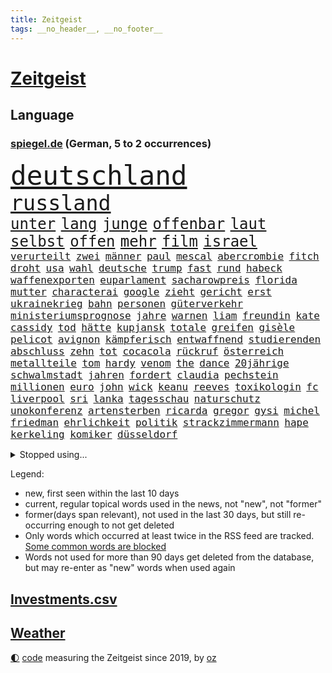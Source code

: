 ```yaml
---
title: Zeitgeist
tags: __no_header__, __no_footer__
---
```


# [Zeitgeist](https://oliz.io/zeitgeist/)

## Language

<h3><a href="https://www.spiegel.de" target="_blank">spiegel.de</a> (German, 5 to 2 occurrences)</h3>
<p style="font-family:monospace">
<span style="font-size:32pt"><a href="news_links.html#deutschland" class="current">deutschland</a></span>
<br>
<span style="font-size:25pt"><a href="news_links.html#russland" class="current">russland</a></span>
<br>
<span style="font-size:18pt"><a href="news_links.html#unter" class="current">unter</a></span>
<span style="font-size:18pt"><a href="news_links.html#lang" class="current">lang</a></span>
<span style="font-size:18pt"><a href="news_links.html#junge" class="current">junge</a></span>
<span style="font-size:18pt"><a href="news_links.html#offenbar" class="current">offenbar</a></span>
<span style="font-size:18pt"><a href="news_links.html#laut" class="current">laut</a></span>
<span style="font-size:18pt"><a href="news_links.html#selbst" class="current">selbst</a></span>
<span style="font-size:18pt"><a href="news_links.html#offen" class="current">offen</a></span>
<span style="font-size:18pt"><a href="news_links.html#mehr" class="current">mehr</a></span>
<span style="font-size:18pt"><a href="news_links.html#film" class="current">film</a></span>
<span style="font-size:18pt"><a href="news_links.html#israel" class="current">israel</a></span>
<br>
<span style="font-size:12pt"><a href="news_links.html#verurteilt" class="current">verurteilt</a></span>
<span style="font-size:12pt"><a href="news_links.html#zwei" class="current">zwei</a></span>
<span style="font-size:12pt"><a href="news_links.html#männer" class="current">männer</a></span>
<span style="font-size:12pt"><a href="news_links.html#paul" class="current">paul</a></span>
<span style="font-size:12pt"><a href="news_links.html#mescal" class="current">mescal</a></span>
<span style="font-size:12pt"><a href="news_links.html#abercrombie" class="new">abercrombie</a></span>
<span style="font-size:12pt"><a href="news_links.html#fitch" class="current">fitch</a></span>
<span style="font-size:12pt"><a href="news_links.html#droht" class="current">droht</a></span>
<span style="font-size:12pt"><a href="news_links.html#usa" class="current">usa</a></span>
<span style="font-size:12pt"><a href="news_links.html#wahl" class="current">wahl</a></span>
<span style="font-size:12pt"><a href="news_links.html#deutsche" class="current">deutsche</a></span>
<span style="font-size:12pt"><a href="news_links.html#trump" class="current">trump</a></span>
<span style="font-size:12pt"><a href="news_links.html#fast" class="current">fast</a></span>
<span style="font-size:12pt"><a href="news_links.html#rund" class="current">rund</a></span>
<span style="font-size:12pt"><a href="news_links.html#habeck" class="current">habeck</a></span>
<span style="font-size:12pt"><a href="news_links.html#waffenexporten" class="new">waffenexporten</a></span>
<span style="font-size:12pt"><a href="news_links.html#euparlament" class="current">euparlament</a></span>
<span style="font-size:12pt"><a href="news_links.html#sacharowpreis" class="new">sacharowpreis</a></span>
<span style="font-size:12pt"><a href="news_links.html#florida" class="current">florida</a></span>
<span style="font-size:12pt"><a href="news_links.html#mutter" class="current">mutter</a></span>
<span style="font-size:12pt"><a href="news_links.html#characterai" class="new">characterai</a></span>
<span style="font-size:12pt"><a href="news_links.html#google" class="current">google</a></span>
<span style="font-size:12pt"><a href="news_links.html#zieht" class="current">zieht</a></span>
<span style="font-size:12pt"><a href="news_links.html#gericht" class="current">gericht</a></span>
<span style="font-size:12pt"><a href="news_links.html#erst" class="current">erst</a></span>
<span style="font-size:12pt"><a href="news_links.html#ukrainekrieg" class="current">ukrainekrieg</a></span>
<span style="font-size:12pt"><a href="news_links.html#bahn" class="current">bahn</a></span>
<span style="font-size:12pt"><a href="news_links.html#personen" class="current">personen</a></span>
<span style="font-size:12pt"><a href="news_links.html#güterverkehr" class="new">güterverkehr</a></span>
<span style="font-size:12pt"><a href="news_links.html#ministeriumsprognose" class="new">ministeriumsprognose</a></span>
<span style="font-size:12pt"><a href="news_links.html#jahre" class="current">jahre</a></span>
<span style="font-size:12pt"><a href="news_links.html#warnen" class="current">warnen</a></span>
<span style="font-size:12pt"><a href="news_links.html#liam" class="current">liam</a></span>
<span style="font-size:12pt"><a href="news_links.html#freundin" class="current">freundin</a></span>
<span style="font-size:12pt"><a href="news_links.html#kate" class="current">kate</a></span>
<span style="font-size:12pt"><a href="news_links.html#cassidy" class="new">cassidy</a></span>
<span style="font-size:12pt"><a href="news_links.html#tod" class="current">tod</a></span>
<span style="font-size:12pt"><a href="news_links.html#hätte" class="current">hätte</a></span>
<span style="font-size:12pt"><a href="news_links.html#kupjansk" class="new">kupjansk</a></span>
<span style="font-size:12pt"><a href="news_links.html#totale" class="new">totale</a></span>
<span style="font-size:12pt"><a href="news_links.html#greifen" class="current">greifen</a></span>
<span style="font-size:12pt"><a href="news_links.html#gisèle" class="current">gisèle</a></span>
<span style="font-size:12pt"><a href="news_links.html#pelicot" class="current">pelicot</a></span>
<span style="font-size:12pt"><a href="news_links.html#avignon" class="current">avignon</a></span>
<span style="font-size:12pt"><a href="news_links.html#kämpferisch" class="current">kämpferisch</a></span>
<span style="font-size:12pt"><a href="news_links.html#entwaffnend" class="new">entwaffnend</a></span>
<span style="font-size:12pt"><a href="news_links.html#studierenden" class="current">studierenden</a></span>
<span style="font-size:12pt"><a href="news_links.html#abschluss" class="current">abschluss</a></span>
<span style="font-size:12pt"><a href="news_links.html#zehn" class="current">zehn</a></span>
<span style="font-size:12pt"><a href="news_links.html#tot" class="current">tot</a></span>
<span style="font-size:12pt"><a href="news_links.html#cocacola" class="current">cocacola</a></span>
<span style="font-size:12pt"><a href="news_links.html#rückruf" class="current">rückruf</a></span>
<span style="font-size:12pt"><a href="news_links.html#österreich" class="current">österreich</a></span>
<span style="font-size:12pt"><a href="news_links.html#metallteile" class="new">metallteile</a></span>
<span style="font-size:12pt"><a href="news_links.html#tom" class="current">tom</a></span>
<span style="font-size:12pt"><a href="news_links.html#hardy" class="new">hardy</a></span>
<span style="font-size:12pt"><a href="news_links.html#venom" class="new">venom</a></span>
<span style="font-size:12pt"><a href="news_links.html#the" class="current">the</a></span>
<span style="font-size:12pt"><a href="news_links.html#dance" class="current">dance</a></span>
<span style="font-size:12pt"><a href="news_links.html#20jährige" class="new">20jährige</a></span>
<span style="font-size:12pt"><a href="news_links.html#schwalmstadt" class="new">schwalmstadt</a></span>
<span style="font-size:12pt"><a href="news_links.html#jahren" class="current">jahren</a></span>
<span style="font-size:12pt"><a href="news_links.html#fordert" class="current">fordert</a></span>
<span style="font-size:12pt"><a href="news_links.html#claudia" class="current">claudia</a></span>
<span style="font-size:12pt"><a href="news_links.html#pechstein" class="new">pechstein</a></span>
<span style="font-size:12pt"><a href="news_links.html#millionen" class="current">millionen</a></span>
<span style="font-size:12pt"><a href="news_links.html#euro" class="current">euro</a></span>
<span style="font-size:12pt"><a href="news_links.html#john" class="current">john</a></span>
<span style="font-size:12pt"><a href="news_links.html#wick" class="new">wick</a></span>
<span style="font-size:12pt"><a href="news_links.html#keanu" class="current">keanu</a></span>
<span style="font-size:12pt"><a href="news_links.html#reeves" class="current">reeves</a></span>
<span style="font-size:12pt"><a href="news_links.html#toxikologin" class="new">toxikologin</a></span>
<span style="font-size:12pt"><a href="news_links.html#fc" class="current">fc</a></span>
<span style="font-size:12pt"><a href="news_links.html#liverpool" class="current">liverpool</a></span>
<span style="font-size:12pt"><a href="news_links.html#sri" class="current">sri</a></span>
<span style="font-size:12pt"><a href="news_links.html#lanka" class="current">lanka</a></span>
<span style="font-size:12pt"><a href="news_links.html#tagesschau" class="new">tagesschau</a></span>
<span style="font-size:12pt"><a href="news_links.html#naturschutz" class="current">naturschutz</a></span>
<span style="font-size:12pt"><a href="news_links.html#unokonferenz" class="new">unokonferenz</a></span>
<span style="font-size:12pt"><a href="news_links.html#artensterben" class="current">artensterben</a></span>
<span style="font-size:12pt"><a href="news_links.html#ricarda" class="current">ricarda</a></span>
<span style="font-size:12pt"><a href="news_links.html#gregor" class="new">gregor</a></span>
<span style="font-size:12pt"><a href="news_links.html#gysi" class="new">gysi</a></span>
<span style="font-size:12pt"><a href="news_links.html#michel" class="current">michel</a></span>
<span style="font-size:12pt"><a href="news_links.html#friedman" class="new">friedman</a></span>
<span style="font-size:12pt"><a href="news_links.html#ehrlichkeit" class="current">ehrlichkeit</a></span>
<span style="font-size:12pt"><a href="news_links.html#politik" class="current">politik</a></span>
<span style="font-size:12pt"><a href="news_links.html#strackzimmermann" class="current">strackzimmermann</a></span>
<span style="font-size:12pt"><a href="news_links.html#hape" class="current">hape</a></span>
<span style="font-size:12pt"><a href="news_links.html#kerkeling" class="current">kerkeling</a></span>
<span style="font-size:12pt"><a href="news_links.html#komiker" class="current">komiker</a></span>
<span style="font-size:12pt"><a href="news_links.html#düsseldorf" class="current">düsseldorf</a></span>
</p>
<details>
<summary>Stopped using...</summary>
<p class="former" style="font-size:12pt">
wunsch(1464) aussicht(1463) führerschein(1462) leisten(1462) street(1462) vorsitzende(1462) auftakt(1461) gefährlichen(1461) bitte(1460) entgegen(1460) geholt(1460) tatverdächtige(1460) aufgeben(1459) bundespolizei(1459) historiker(1459) monatelang(1459) niveau(1459) riss(1459) thailand(1458) untersuchungsausschuss(1458) verfolgen(1458) vierte(1458) warentest(1458) beweisen(1457) gebaut(1457) gehalt(1457) klein(1457) menge(1457) militärs(1457) schalke(1457) schatten(1457) abstimmen(1456) boot(1456) gestoßen(1456) islamischen(1456) urlaub(1456) verpassen(1456) dementiert(1455) pflege(1455) portugal(1455) treffer(1455) vertrauen(1455) afrika(1454) angeklagter(1454) becker(1454) babys(1453) fließt(1453) jedenfalls(1453) langen(1453) polizeieinsatz(1453) tschechien(1453) angekommen(1452) stoppt(1452) teilte(1452) bahnhof(1451) einigung(1451) fielen(1451) klären(1451) plädiert(1451) üben(1451) regt(1450) scheiterte(1450) wahrheit(1450) 10000(1449) aufgenommen(1449) emmanuel(1449) reißt(1449) unterricht(1449) anbieter(1448) i(1448) lkw(1448) feuerwehrleute(1447) freie(1447) größter(1447) fachleute(1445) nahezu(1445) voraus(1445) abgebrochen(1444) offiziellen(1444) schaffte(1443) brite(1442) distanziert(1441) büro(1440) gekauft(1440) kooperation(1440) drängen(1439) nationalen(1439) frisch(1438) harten(1438) william(1438) analysiert(1437) ausgesetzt(1437) gold(1436) heftigen(1436) brechen(1435) bestmarke(1434) dran(1434) großem(1433) königin(1433) reduzieren(1433) schrecken(1433) fortsetzung(1432) hunger(1429) stört(1427) beweise(1426) automatisch(1425) abstieg(1422) einblicke(1403) aktionen(1393) langem(1392) blinken(1391) diagnose(1352) öffnet(1343) investor(1283) rumänien(1277) westlichen(1268) lediglich(1236) abgegeben(1233) tennisstar(1222) lehren(1220) serbien(1215) ausbildung(1212) schwäche(1206) sammelt(1203) ausnahme(1202) ohnehin(1194) konzerns(1156) schwarz(1151) nachspielzeit(1148) gestern(1144) immobilien(1127) offene(1117) tiger(1109) abkommen(1095) einschätzungen(1087) zentralen(1087) regierungschefin(1082) stern(1082) methode(1063) laura(1049) bundesinnenministerin(1020) ben(1003) geplatzt(995) 49(979) fake(975) ordnet(970) unwetter(960) spiegeltitelstory(953) typ(931) flüchten(929) niedersächsischen(922) günstiger(917) ausstieg(913) fußballerinnen(912) crew(908) heiß(893) konzerte(878) mordfall(874) prinzessin(872) sylt(871) dänischen(864) joshua(855) kaffee(847) lena(836) kampagne(831) erdbeben(820) entfernen(819) rettungsaktion(815) ähnlichen(810) zivile(797) island(796) protestbewegung(792) hoffnungsträger(791) streiks(784) peru(783) verfassungsgericht(761) aufholjagd(755) eingriff(741) irland(735) besatzung(729) zweifeln(728) bergen(726) indonesien(720) abbruch(715) spielzeug(700) kritisierten(695) einstige(691) redet(691) lauter(675) 47(672) kulturkampf(655) legendäre(654) gegründet(647) erfolgreiche(641) fahnder(641) emotionale(640) demonstriert(630) herstellers(627) republikanische(622) chatgpt(615) startups(615) leon(612) nötigung(611) rechtsaußen(611) gravierende(608) kläger(606) unruhe(606) generäle(605) niger(593) diesjährigen(582) eingeräumt(582) rivalen(582) hamilton(581) lewis(581) spiegelreport(580) höhepunkt(572) hinweg(570) dominieren(569) pen(564) veto(559) asylpolitik(556) behaupten(546) übergriff(546) geisel(545) lina(534) experiment(530) urlauber(528) court(525) auffällig(519) spektakulär(519) florenz(509) rechter(508) prime(497) absurd(493) achtjährige(492) cool(487) budget(485) rasen(484) sandra(483) marschflugkörper(482) älterer(477) drückt(468) weile(468) auflösung(462) awards(462) ankunft(460) erderwärmung(455) travis(454) desaster(453) surfen(449) erweitert(448) verbreitung(448) victoria(448) todesfall(443) metropole(439) strenger(438) angefeindet(437) geflohen(437) service(435) ergebnissen(429) samstagabend(419) usschauspielerin(416) verglichen(415) chancenlos(413) körperliche(412) brücken(409) nachteile(395) phänomen(389) hymne(386) 99(385) attentäter(385) nszeit(385) 61(383) zurückhaltend(383) ai(379) getöteter(376) spektakuläre(376) verdrängt(369) europaparlament(368) taxi(367) angehende(363) kundgebungen(363) 2035(362) haftbefehle(361) kippt(359) gravierenden(357) kriegen(357) nächte(357) sicherheitsvorkehrungen(355) streifenwagen(354) sitz(351) versagt(350) erfindung(347) europameisterschaft(346) mancherorts(345) sofia(342) gefährlichsten(340) achtzigerjahre(339) mohammad(339) flensburg(333) kilo(333) staatssekretärin(325) beyoncé(324) freitagmorgen(322) perry(322) bären(321) gewaltsam(321) franzose(320) verschaffen(320) wisconsin(320) spiels(319) ausländer(318) geräten(315) gewicht(315) reichweite(314) siegerin(314) geheimnisse(313) eingestürzten(312) stone(309) wählerinnen(308) nass(301) tausender(300) notlage(297) erfinder(296) erfolgserlebnis(294) sharon(292) dorthin(291) gerufen(288) schritte(286) verstößt(286) air(285) gerungen(285) oma(282) bill(280) iss(280) umfangreiche(280) verkünden(279) erholt(277) bezeichnete(275) luke(275) rammte(275) anwendung(272) belgorod(272) frustriert(271) gleichberechtigung(270) cotrainer(268) onlineplattform(268) bevorzugen(266) dave(263) landsleuten(263) wassermassen(263) spitzenpolitiker(260) senator(258) potsdam(256) stau(256) baltimore(255) notlandung(255) berühmteste(253) chrome(253) hungersnot(252) festhalten(249) direkten(248) erhöhte(248) heiraten(248) matteo(247) landeschef(245) merkels(242) gefälschte(241) wilden(241) hohem(239) hummels(239) mats(239) rechnungen(239) montagmorgen(238) rechtlichen(237) verknüpft(237) konzept(236) negativ(236) teilten(236) massenhaften(234) ampelstreit(233) begeistern(232) vize(232) alzheimer(231) einlösen(231) trainers(231) gerieten(229) zustande(229) meisterschaft(228) siegtreffer(228) zwölfjähriger(228) beauftragt(226) steuersenkungen(224) wohnmobil(224) oleksandr(223) superreichen(221) zentimeter(221) autofahrerin(219) legten(219) günter(218) herausfinden(217) änderte(215) bear(214) falschinformationen(213) kreativ(213) einfacher(212) persönlichkeit(212) schülerinnen(212) tvshow(212) vereitelt(211) djirsarai(210) silber(210) kigenerierte(209) malaysia(209) entlang(208) major(207) ausfindig(206) kamerafrau(204) runter(203) spitzenkandidaten(201) plastik(199) panne(198) ko(197) sainz(197) fluglinie(196) einblick(195) fragwürdige(195) starliner(195) techmilliardär(195) boxer(194) beeindruckende(192) eurofighter(192) rekonstruieren(192) sangen(192) schrank(192) kulissen(191) sudan(190) wade(190) 2029(189) fester(189) nominierten(189) reiht(189) amts(187) auswärtigen(187) höchst(187) katja(187) josh(186) umbruch(185) ergreift(184) spannende(184) verläuft(184) bookingcom(183) grauen(182) schwung(181) dürre(176) se(176) elefanten(175) gerne(175) milchstraße(174) polizistin(174) toren(174) eilish(173) toujours(173) janet(172) schürt(172) oberster(171) bayerischer(170) serienkiller(170) witz(170) zahlreicher(170) revolutionswächter(169) staatskasse(169) vorfreude(168) außergewöhnliche(167) dj(167) halmich(167) regina(167) rekrutieren(167) unterschätzen(166) autobranche(165) mischt(164) sauer(164) bejubelt(162) fahrenden(162) mclaren(162) provozieren(162) schmerzmittel(162) downing(161) immobilie(161) meistens(161) norwegische(161) usgericht(161) akzeptieren(160) behindern(160) kommentieren(158) überflutet(158) cannes(157) eingestürzt(157) mücken(157) schwächt(157) gefangenenlager(156) rekordwert(156) klang(155) linker(155) publikums(155) ideal(154) marcandré(154) stalking(154) stegen(154) ter(154) beobachtung(153) beweist(153) geheiratet(153) kriselnden(153) tigermücke(152) beleuchtet(151) festnehmen(151) kundschaft(151) küssen(151) ratte(151) beschränkungen(150) döner(150) geldwäsche(150) hitlers(149) kulturgut(149) präparierten(149) jeweiligen(148) annkatrin(147) beschimpfungen(147) jawort(145) unterhalten(145) entmutigen(144) meisterschaften(143) pech(143) aufkommen(142) reichsbürgerprozess(142) eigenheim(141) regensburg(141) bremerhaven(140) cybercrime(140) erzwingen(140) gelbe(140) heidenreichs(140) heimatstadt(140) pionier(140) straftätern(140) verdachtsfall(140) chats(139) durchbrechen(139) populär(139) feier(138) geschwächte(138) papiere(138) amerikanerin(137) rasmus(137) wahlergebnis(137) wartezeiten(137) 26jährige(136) anschlagspläne(136) buhlt(136) heinz(136) kaulitz(136) outfit(136) verschleppte(135) bevorstehenden(134) elend(134) tenniskarriere(134) versetzen(134) ausgesagt(133) gehackt(133) niemandem(133) krimi(132) tausendfach(132) tshirt(132) unmittelbarer(132) datenschutz(131) schleudert(130) usbehörden(130) bezweifeln(129) esther(129) fußballplatz(129) griechische(129) 200000(128) nachrichtenagentur(128) schwarzwald(128) emaus(127) gallant(127) plünderungen(127) regnen(127) ukrainischem(127) unsinn(127) spazieren(126) verschwörungsmythen(126) yoav(126) meisterin(125) aufgestiegen(124) basketballliga(124) schwule(124) spekulieren(124) deklassiert(123) milieu(122) quatsch(122) rettungsteams(122) volkswirtschaft(121) ereignisse(120) gewaltsamen(120) unlösbare(119) großartigen(118) kinshasa(117) ordnete(117) typen(117) angelique(116) ausschließlich(116) fußballlegende(116) gabe(116) gigi(116) kerber(116) einsam(115) gleitschirmflieger(115) l’amour(115) anhaltenden(114) buchsteiner(114) somalia(114) einseitig(113) geschäftsmann(113) koalitionen(113) natoostflanke(113) surfer(113) angelina(112) bundesligaaufsteiger(112) flüchteten(112) jolie(112) wahlergebnisse(112) axel(111) funk(111) janine(111) kreative(111) wissler(111) blaue(110) damalige(110) fernseher(110) krone(110) ortschaft(110) urlaubsziel(110) youtuber(110) 2002(109) weltstars(109) wimbledon(109) bowl(108) gebrochene(108) jederzeit(108) woanders(108) fußballspiel(107) berührt(106) heiratet(106) redaktion(106) todestag(106) fremdelt(105) indonesischen(105) schiefgehen(105) strategien(105) wahlbeteiligung(105) aufwendigen(104) want(104) wettkämpfen(104) gehör(103) organisierter(103) bewährung(102) gemeinsames(102) legalisieren(102) moderierte(102) wars(102) aufgewachsen(101) gefälschten(101) mitternacht(101) daddy(100) zahlte(100) beschert(99) zugänglich(99) eingespielt(98) sichtbar(98) extremen(97) örtliche(97) 27jähriger(96) besseren(96) fördergelder(95) mel(95) peinlich(95) schwarzarbeit(95) zeichnen(95) 25jährigen(94) guirassy(93) serhou(93) flohen(92) verkleidet(92) 70000(91) stromausfällen(91) usbekistan(91) 38jährige(90) beieinander(90) erschöpft(90) rossi(90) satellitenbilder(90) schiffs(90) vollgas(90) wetterextreme(90) aufzuhalten(89) döring(89) erschüttern(89) exweltmeister(89) financial(89) palästinensers(89) prügelei(89) spieltagen(89) wegstecken(89) afdwähler(88) erdloch(88) inspiration(88) raumfahrtsparte(88) umland(88) vergewaltiger(88) ökosystem(88) ausgetreten(87) kkr(87) verfügbar(87) abgesperrt(86) cnn(86) kulturelle(86) renten(86) sozialpolitik(86) waldbrände(86) weiwei(86) ausschüsse(85) berlinkreuzberg(85) plump(85) sandbank(85) schleppen(85) existiert(84) gewaltsame(84) istanbuler(84) jacksons(84) posiert(84) simbabwe(84) starkem(84) wassertemperatur(84) zuspruch(84) östliche(84) gasexplosion(83) schmiedet(83) vorherigen(83) militärhistorischen(82) beirren(81) fallzahlen(81) kinderarmut(81) löschen(81) mitgemacht(81) aufsehenerregenden(80) einträchtig(80) liberaler(80) spielzug(80) georgier(79) gespaltenes(79) gruppenphase(79) stiehlt(79) tritten(79) wettbewerbsfähig(79) einmalige(78) grundsicherung(78) kater(78) kongressabgeordnete(78) monatlichen(78) nizza(78) schreckmomente(78) usamerikanischen(78) abgründe(77) fernsehübertragung(77) haug(77) rennende(77) ungeahnte(77) urnen(77) versinken(77) ablenken(76) auftrieb(76) avm(76) beunruhigenden(76) verbracht(76) burnout(75) coverfoto(75) siebte(75) waggon(75) yellowstonenationalpark(75) 25000(74) eingeklemmt(74) endlosen(74) langstreckenwaffen(74) musikalisch(74) radsports(74) rustprozess(74) sympathien(74) westerns(74) kapazitäten(73) rettungseinsatz(73) todesangst(73) undichten(73) badewanne(72) kindergeld(72) melbourne(72) schlusslicht(72) stimmenfang(72) anlegern(71) geschasste(71) mobilisieren(71) tragischem(71) transport(71) wappnet(71) alabama(70) albstadt(70) analysen(70) frisches(70) kanzlerkandidatur(70) schulgebäude(70) ausgestattet(69) behauptete(69) freud(69) hinüber(69) kramer(69) melania(69) pannenserie(69) verhandlungslösung(69) zugesagt(69) buckelwal(68) damm(68) ertrinkt(68) fahnenflucht(68) landesweite(68) phil(68) vera(68) verschärften(68) attentatsversuch(67) clankriminalität(67) elbe(67) erforschen(67) lockt(67) postete(67) theorie(67) brasilianerin(66) darwin(66) davie(66) erblickt(66) findige(66) gesundheitliche(66) hose(66) kriegt(66) kubicki(66) northvolt(66) selke(66) tanzte(66) verpflichtung(66) zögern(66) 131(65) drohenden(65) erklärungsnot(65) schiffbauer(65) 6000(64) attentäters(64) attraktive(64) haar(64) personalie(64) secretserviceagenten(64) starmers(64) vertretern(64) masche(63) pegelstand(63) rechtmäßigkeit(62) symbole(62) altstadt(61) aziz(61) befeuert(61) brandenburgs(61) emmyawards(61) emmys(61) nachfahren(61) schafe(61) sprengsatz(61) waffenbesitz(61) brettern(60) erfand(60) juristen(60) kriege(60) angespült(59) finger(59) indizien(59) jet(59) klinikum(59) konkreter(59) regionalen(59) sicherstellen(59) umlaufbahn(59) weitreichender(59) werft(59) 1900(58) aggressive(58) geheime(58) geoengineering(58) piastri(58) taucher(58) unbeliebten(58) usraketen(58) zäsur(58) übereinander(58) altem(57) belächelt(57) einladen(57) exwrestler(57) mitbestimmt(57) musikalische(57) nickel(57) tätowieren(57) verschickte(57) 29jährige(56) begehrten(56) durchsuchten(56) exfrau(56) flecken(56) gleis(56) stadions(56) abrupt(55) belege(55) drückte(55) durow(55) idole(55) irantreue(55) militante(55) pawel(55) radikalere(55) telegramchef(55) trumpattentäter(55) vandalismus(55) wohnungsdurchsuchung(55) 18000(54) erleichtern(54) messner(54) armeechef(53) einzunehmen(53) führungsriege(53) hilflose(53) privatautos(53) tempelberg(53) betrugs(52) boeingchef(52) halbjahr(52) karre(52) mutprobe(52) nina(52) eisbär(51) eisbären(51) karim(51) knallige(51) liefen(51) schießerei(51) vergewaltigungsfall(51) bekanntgabe(50) hochgefahren(50) koordinierte(50) parade(50) punktet(50) verfasst(50) zerwürfnis(50) fahrerin(49) krönt(49) süchtige(49) asteroid(48) skulptur(48) watergate(48) autofahrten(47) dichtmachen(47) edwards(47) exbbcmoderator(47) huw(47) lynch(47) obdachlosigkeit(47) opferangehörigen(47) pferden(47) pianist(47) traten(47) wonach(47) astronomie(46) autokrat(46) glücksspiel(46) jugendpornografische(46) olympisch(46) schriftstellerverband(46) schrägen(46) echauffiert(45) erben(45) gespannt(45) kinderarzt(45) sadiq(45) besorgte(44) bizarre(44) fußwege(44) khan(44) leitindex(44) linienbus(44) poesie(44) pool(44) postmoderne(44) satan(44) tirade(44) zweistelligen(44) colin(43) drogenhändler(43) farrell(43) mogadischu(43) polizeischutz(43) trumplager(43) ausgetauscht(42) bekennerschreiben(42) beschmiert(42) frisuren(42) kenne(42) plattformen(42) rekrutiert(42) benutzte(41) drohender(41) filialen(41) gesunkenen(41) häufigste(41) mutig(41) mähne(41) nordirland(41) zentralrat(41) zwergflusspferd(41) aufgebraucht(40) ausdauernd(40) fahrerflucht(40) haschisch(40) hinderte(40) hob(40) betreibern(39) explizit(39) militanten(39) entsenden(38) episoden(38) olympischer(38) überraschen(38) afdpolitikerin(37) dieselben(37) explodieren(37) il(37) mtv(37) regensburger(37) wohnsitz(37) überrumpelt(37) abgesetzt(36) einzusetzen(36) gesunden(36) kotzen(36) köche(36) messerattacken(36) spielplatz(36) teilnehmenden(36) trage(36) tschad(36) verlesen(36) verstrickt(36) henseleit(35) kloster(35) libyen(35) maßstab(35) retrospektive(35) tournee(35) traditionsklub(35) wahlempfehlung(35) beklagte(34) depot(34) kiforscher(34) lukrative(34) rohstoffen(34) schlussphase(34) überlastet(34) antichristie(33) kolkata(33) rechtspartei(33) streichung(33) bayesian(32) butch(32) geheimdienstes(32) gesunkene(32) ministers(32) neunten(32) suni(32) wilmore(32) zweitgrößte(32) bescherten(31) design(31) eukommissar(31) heikle(31) leserwettbewerb(31) luis(31) mathematik(31) nordstreamsaboteur(31) 55(30) boote(30) covorsitzende(30) dfbtorhüter(30) explodiert(30) kaserne(30) motorradfahrer(30) richterinnen(30) unerfahrene(30) adrenalin(29) brandbekämpfung(29) hilfsgelder(29) oprah(29) steil(29) telegram(29) winfrey(29) bewirbt(28) brandenburgwahl(28) dihk(28) mickey(28) nordseeinsel(28) produktiv(28) schaulustige(28) türkisches(28) up(28) zwangen(28) amira(27) ausweitung(27) breton(27) börner(27) intensivstation(27) jegliche(27) karsten(27) misslang(27) revision(27) spektakulärer(27) thierry(27) unglücksnacht(27) vollstreckt(27) bezeichnen(26) usbundesstaaten(26) baku(25) bergwacht(25) betäubte(25) bombendrohungen(25) cringe(25) flutwelle(25) heidi(25) klum(25) komplexe(25) magische(25) schicksalswahl(25) drehorte(24) freigestellt(24) speziellen(24) ten(24) teuersten(24) vorgemacht(24) wolfsburger(24) 102(23) amini(23) gebannt(23) jina(23) limit(23) mahsa(23) norwegens(23) vorteil(23) guardian(22) kurt(22) stabilisiert(22) abc(21) ergründen(21) farm(21) feste(21) festgenommene(21) frauenhass(21) ingebrigtsen(21) kopfankopfrennen(21) lastminuteerfolg(21) liveanalyse(21) verabreichte(21) bundesligarückkehr(20) emiraten(20) merz’(20) sardinien(20) westlicher(20) wunderwaffe(20) berühmter(19) weltmeisterteam(19) zwang(19) abschiebeflug(18) ausstand(18) februar(18) gewaltdelikte(18) kursiert(18) küsse(18) mittels(18) raubüberfall(18) seven(18) stimmzettel(18) your(17) zweitem(17) abgesackt(16) babelsberg(16) klärung(16) lieferanten(16) messerattentat(16) pokalspiel(16) spanienrundfahrt(16) zehnfache(16) geschwommen(15) polizeichef(15) viertes(15) zerlegte(15) ansprechen(14) extremschwimmen(14) miller(14) paralympische(14) prüfungen(14) spiegelkorrespondenten(14) alexandre(13) bildungsausschusses(13) bundesrichter(13) eagles(13) euphorisch(13) großmütter(13) konzerttickets(13) moraes(13) unterschrieben(13) bestritten(12) büsche(12) dominique(12) highway(12) jochen(12) leitbild(12) michaela(12) edmundo(11) ekelhaft(11) erschütternde(11) inselstaaten(11) tribünen(11)
</p>
</details>
<p>Legend:
<ul>
<li><span class="new">new</span>, first seen within the last 10 days</li>
<li><span class="current">current</span>, regular topical words used in the news, not "new", not "former"</li>
<li><span class="former">former(days span relevant)</span>, not used in the last 30 days, but still re-occurring enough to not get deleted</li>
<li>Only words which occurred at least twice in the RSS feed are tracked. <a href="language/filters.py">Some common words are blocked</a></li>
<li>Words not used for more than 90 days get deleted from the database, but may re-enter as "new" words when used again</li>
</ul>
</p>

## [Investments](investments.html)[.csv](investments.csv)

## [Weather](weather.html)

<footer>
<a href="javascript:toggleTheme()" class="nav">🌓</a>
<a href="https://github.com/ooz/zeitgeist">code</a> measuring the Zeitgeist since 2019, by <a href="https://oliz.io">oz</a>
</footer>
